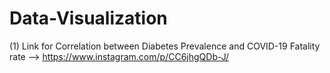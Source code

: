 # Data-Visualization

(1) Link for Correlation between Diabetes Prevalence and COVID-19 Fatality rate --> https://www.instagram.com/p/CC6jhgQDb-J/
